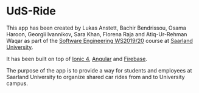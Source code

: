 # UdS-Ride
This app has been created by Lukas Anstett, Bachir Bendrissou, Osama Haroon, Georgii Ivannikov, Sara Khan, Florena Raja and Atiq-Ur-Rehman Waqar as part of the [Software Engineering WS2019/20](https://cms.sic.saarland/se/) course at [Saarland University](https://www.uni-saarland.de/).

It has been built on top of [Ionic 4](https://ionicframework.com/), [Angular](https://angular.io/) and [Firebase](https://firebase.google.com/).

The purpose of the app is to provide a way for students and employees at Saarland University to organize shared car rides from and to University campus.

